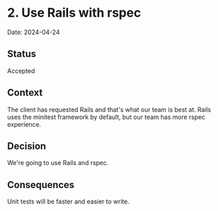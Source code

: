 # 2. Use Rails with rspec

Date: 2024-04-24

## Status

Accepted

## Context

The client has requested Rails and that's what our team is best at.  Rails uses the minitest framework by default, but our team has more rspec experience.

## Decision

We're going to use Rails and rspec.

## Consequences

Unit tests will be faster and easier to write.

